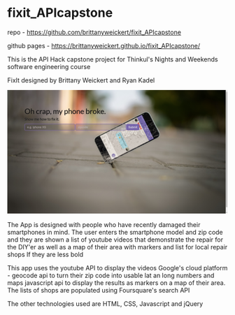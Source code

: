# fixit_APIcapstone

repo - https://github.com/brittanyweickert/fixit_APIcapstone

github pages - https://brittanyweickert.github.io/fixit_APIcapstone/

This is the API Hack capstone project for Thinkul's Nights and Weekends software engineering course

FixIt
designed by Brittany Weickert and Ryan Kadel

![ScreenShot](/images/Screenshot.png)


The App is designed with people who have recently damaged their smartphones in mind.
The user enters the smartphone model and zip code and they are shown a list of youtube videos that demonstrate the repair for the DIY'er
as well as a map of their area with markers and list for local repair shops If they are less bold

This app uses the youtube API to display the videos
Google's cloud platform - geocode api to turn their zip code into usable lat an long numbers
and maps javascript api to display the results as markers on a map of their area.
The lists of shops are populated using Foursquare's search API

The other technologies used are HTML, CSS, Javascript and jQuery



